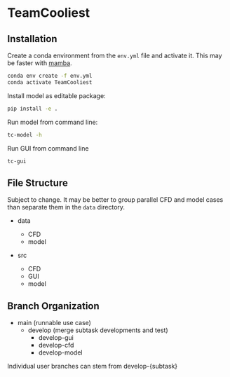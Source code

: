 # TeamCooliest

## Installation

Create a conda environment from the `env.yml` file and activate it. This may be faster with [mamba](https://mamba.readthedocs.io/en/latest/).

```bash
conda env create -f env.yml
conda activate TeamCooliest
```

Install model as editable package:

```bash
pip install -e .
```

Run model from command line:

```bash
tc-model -h
```

Run GUI from command line

```bash
tc-gui
```

## File Structure

Subject to change.
It may be better to group parallel CFD and model cases than separate them in the `data` directory.

- data
  - CFD
  - model

- src
  - CFD
  - GUI
  - model

## Branch Organization

- main (runnable use case)
  - develop (merge subtask developments and test)
    - develop-gui
    - develop-cfd
    - develop-model

Individual user branches can stem from develop-{subtask}
